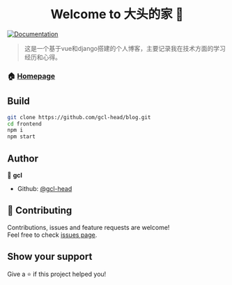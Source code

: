 <h1 align="center">Welcome to 大头的家 👋</h1>
<p>
  <a href="https://github.com/gcl-head/blog" target="_blank">
    <img alt="Documentation" src="https://img.shields.io/badge/documentation-yes-brightgreen.svg" />
  </a>
</p>

>  这是一个基于vue和django搭建的个人博客，主要记录我在技术方面的学习经历和心得。

### 🏠 [Homepage](bighead.net.cn)

## Build

```sh
git clone https://github.com/gcl-head/blog.git
cd frontend
npm i
npm start
```

## Author

👤 **gcl**

* Github: [@gcl-head](https://github.com/gcl-head)

## 🤝 Contributing

Contributions, issues and feature requests are welcome!<br />Feel free to check [issues page](https://github.com/gcl-head/blog/issues).

## Show your support

Give a ⭐️ if this project helped you!

